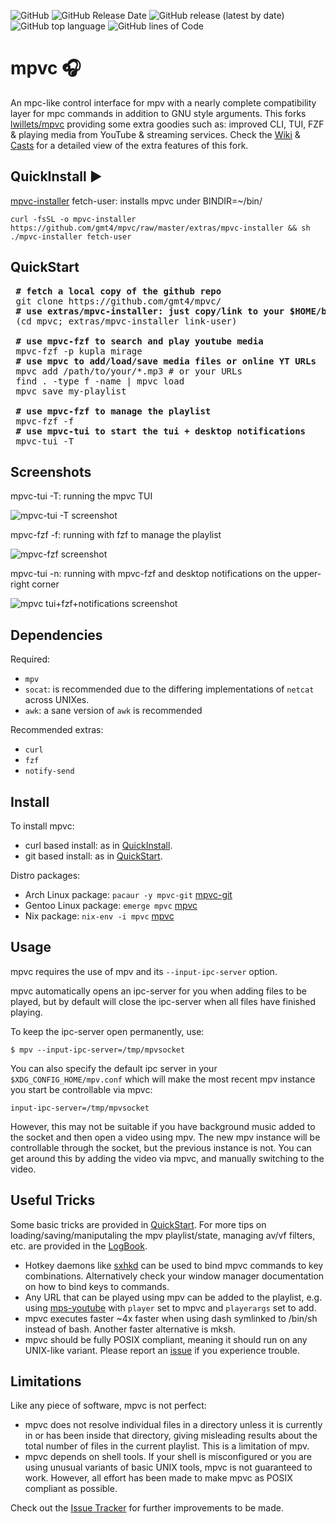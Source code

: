 
![GitHub](https://img.shields.io/github/license/gmt4/mpvc)
![GitHub Release Date](https://img.shields.io/github/release-date/gmt4/mpvc)
![GitHub release (latest by date)](https://img.shields.io/github/v/release/gmt4/mpvc)
![GitHub top language](https://img.shields.io/github/languages/top/gmt4/mpvc)
![GitHub lines of Code](https://sloc.xyz/github/gmt4/mpvc/?category=code)

# mpvc 🎧

An mpc-like control interface for mpv with a nearly complete compatibility layer for mpc commands in
addition to GNU style arguments.
This forks [lwillets/mpvc](https://github.com/lwilletts/mpvc) providing some extra goodies such as: improved CLI, TUI, FZF & playing media from YouTube & streaming services.
Check the [Wiki](../../wiki) & [Casts](https://gmt4.github.io/mpvc/casts/) for a detailed view of the extra features of this fork.

## QuickInstall ▶️

[mpvc-installer](../../blob/master/extras/mpvc-installer) fetch-user: installs mpvc under BINDIR=~/bin/

`curl -fsSL -o mpvc-installer https://github.com/gmt4/mpvc/raw/master/extras/mpvc-installer && sh ./mpvc-installer fetch-user`

## QuickStart

<pre>
 <b># fetch a local copy of the github repo</b>
 git clone https://github.com/gmt4/mpvc/
 <b># use extras/mpvc-installer: just copy/link to your $HOME/bin</b>
 (cd mpvc; extras/mpvc-installer link-user)

 <b># use mpvc-fzf to search and play youtube media</b>
 mpvc-fzf -p kupla mirage
 <b># use mpvc to add/load/save media files or online YT URLs</b>
 mpvc add /path/to/your/*.mp3 # or your URLs
 find . -type f -name | mpvc load
 mpvc save my-playlist

 <b># use mpvc-fzf to manage the playlist</b>
 mpvc-fzf -f
 <b># use mpvc-tui to start the tui + desktop notifications</b>
 mpvc-tui -T
</pre>

## Screenshots

mpvc-tui -T: running the mpvc TUI

![mpvc-tui -T screenshot](../../blob/master/docs/assets/mpvc-tui.png)

mpvc-fzf -f: running with fzf to manage the playlist

![mpvc-fzf screenshot](../../blob/master/docs/assets/mpvc-tui-arch.png)

mpvc-tui -n: running with mpvc-fzf and desktop notifications on the upper-right corner

![mpvc tui+fzf+notifications screenshot](../../blob/master/docs/assets/mpvc-tui-fzf.png)

## Dependencies

Required:

- `mpv`
- `socat`: is recommended due to the differing implementations of `netcat` across UNIXes.
- `awk`: a sane version of `awk` is recommended

Recommended extras:

- `curl`
- `fzf`
- `notify-send`

## Install

To install mpvc:

- curl based install: as in [QuickInstall](#quickinstall-%EF%B8%8F).
- git based install: as in [QuickStart](#quickstart).

Distro packages:

- Arch Linux package: `pacaur -y mpvc-git` [mpvc-git](https://aur.archlinux.org/packages/mpvc-git)
- Gentoo Linux package: `emerge mpvc` [mpvc](https://gitlab.com/xy2_/osman)
- Nix package: `nix-env -i mpvc` [mpvc](http://github.com/nixos/nixpkgs/pkgs/applications/misc/mpvc)

## Usage

mpvc requires the use of mpv and its `--input-ipc-server` option.

mpvc automatically opens an ipc-server for you when adding files to be played,
but by default will close the ipc-server when all files have finished playing.

To keep the ipc-server open permanently, use:
```
$ mpv --input-ipc-server=/tmp/mpvsocket
```

You can also specify the default ipc server in your `$XDG_CONFIG_HOME/mpv.conf`
which will make the most recent mpv instance you start be controllable via mpvc:
```
input-ipc-server=/tmp/mpvsocket
```

However, this may not be suitable if you have background music added
to the socket and then open a video using mpv. The new mpv instance will be
controllable through the socket, but the previous instance is not. You can get around
this by adding the video via mpvc, and manually switching to the video.

## Useful Tricks

Some basic tricks are provided in [QuickStart](#quickstart). For more tips on loading/saving/maniputaling the mpv playlist/state, managing av/vf filters, etc. are provided in the [LogBook](https://gmt4.github.io/mpvc/logbook.html).

- Hotkey daemons like [sxhkd](https://github.com/baskerville/sxhkd) can be used
  to bind mpvc commands to key combinations. Alternatively check your window
  manager documentation on how to bind keys to commands.
- Any URL that can be played using mpv can be added to the playlist, e.g. using
  [mps-youtube](https://github.com/mps-youtube/mps-youtube) with `player` set to
  mpvc and `playerargs` set to add.
- mpvc executes faster ~4x faster when using dash symlinked to /bin/sh instead
of bash. Another faster alternative is mksh.
- mpvc should be fully POSIX compliant, meaning it should run on any UNIX-like
variant. Please report an [issue](../../issues) if you experience trouble.

## Limitations

Like any piece of software, mpvc is not perfect:

- mpvc does not resolve individual files in a directory unless it is
  currently in or has been inside that directory, giving misleading results about
  the total number of files in the current playlist. This is a limitation of mpv.
- mpvc depends on shell tools. If your shell is misconfigured or you are using
  unusual variants of basic UNIX tools, mpvc is not guaranteed to work. However,
  all effort has been made to make mpvc as POSIX compliant as possible.

Check out the [Issue Tracker](../../issues) for further improvements to be made.
